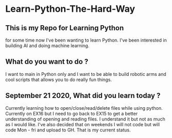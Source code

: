 # Learn-Python-The-Hard-Way

## This is my Repo for Learning Python
for some time now I've been wanting to learn Python. I've been interested in building AI and doing machine learning.

## What do you want to do ?
I want to main in Python only and I want to be able to build robotic arms and cool scripts that allows you to do really fun things.
## September 21 2020, What did you learn today ?
Currently learning how to open/close/read/delete files while using python. Currently on EX16 but I need to go back to EX15 to get a better understanding of opening and reading files. I understand it but not as much as I would like. I've also decided that on weekends I will not code but will code Mon - fri and upload to GH. That is my current status.
